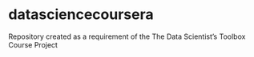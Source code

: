 # datasciencecoursera
Repository created as a requirement of the The Data Scientist’s Toolbox Course Project
